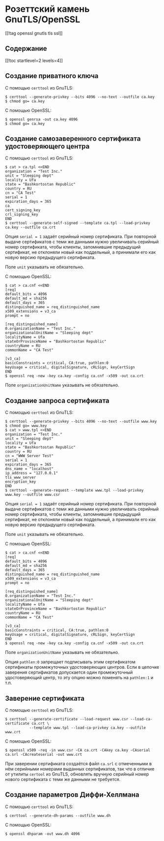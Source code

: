 Розеттский камень GnuTLS/OpenSSL
================================

[[!tag openssl gnutls tls ssl]]

Содержание
----------

[[!toc startlevel=2 levels=4]]

Создание приватного ключа
-------------------------

С помощью `certtool` из GnuTLS:

    $ certtool --generate-privkey --bits 4096 --no-text --outfile ca.key
    $ chmod go= ca.key

С помощью OpenSSL:

    $ openssl genrsa -out ca.key 4096
    $ chmod go= ca.key

Создание самозаверенного сертификата удостоверяющего центра
-----------------------------------------------------------

С помощью `certtool` из GnuTLS:

    $ cat > ca.tpl <<END
    organization = "Test Inc."
    unit = "Sleeping dept"
    locality = Ufa
    state = "Bashkortostan Republic"
    country = RU
    cn = "CA Test"
    serial = 1
    expiration_days = 365
    ca
    cert_signing_key
    crl_signing_key
    END
    $ certtool --generate-self-signed --template ca.tpl --load-privkey ca.key --outfile ca.crt

Опция `serial = 1` задаёт серийный номер сертификата. При повторной выдаче сертификатов с теми же данными нужно увеличивать серийный номер сертификата, чтобы клиенты, запомнившие предыдущий сертификат, не отклоняли новый как поддельный, а принимали его как новую версию предыдущего сертификата.

Поле `unit` указывать не обязательно.

С помощью OpenSSL:

    $ cat > ca.cnf <<END
    [req]
    default_bits = 4096
    default_md = sha256
    default_days = 365
    distinguished_name = req_distinguished_name
    x509_extensions = v3_ca
    prompt = no
    
    [req_distinguished_name]
    0.organizationName = "Test Inc."
    organizationalUnitName = "Sleeping dept"
    localityName = Ufa
    stateOrProvinceName = "Bashkortostan Republic"
    countryName = RU
    commonName = "CA Test"
    
    [v3_ca]
    basicConstraints = critical, CA:true, pathlen:0
    keyUsage = critical, digitalSignature, cRLSign, keyCertSign
    END
    $ openssl req -new -key ca.key -config ca.cnf -x509 -out ca.crt

Поле `organizationUnitName` указывать не обязательно.

Создание запроса сертификата
----------------------------

С помощью `certtool` из GnuTLS:

    $ certtool --generate-privkey --bits 4096 --no-text --outfile www.key
    $ chmod go= www.key
    $ cat > www.tpl <<END
    organization = "Test Inc."
    unit = "Sleeping dept"
    locality = Ufa
    state = "Bashkortostan Republic"
    country = RU
    cn = "WWW Server Test"
    serial = 1
    expiration_days = 365
    dns_name = "localhost"
    ip_address = "127.0.0.1"
    tls_www_server
    encryption_key
    END
    $ certtool --generate-request --template www.tpl --load-privkey www.key --outfile www.csr

Опция `serial = 1` задаёт серийный номер сертификата. При повторной выдаче сертификатов с теми же данными нужно увеличивать серийный номер сертификата, чтобы клиенты, запомнившие предыдущий сертификат, не отклоняли новый как поддельный, а принимали его как новую версию предыдущего сертификата.

Поле `unit` указывать не обязательно.

С помощью OpenSSL:

    $ cat > ca.cnf <<END
    [req]
    default_bits = 4096
    default_md = sha256
    default_days = 365
    distinguished_name = req_distinguished_name
    x509_extensions = v3_ca
    prompt = no
    
    [req_distinguished_name]
    0.organizationName = "Test Inc."
    organizationalUnitName = "Sleeping dept"
    localityName = Ufa
    stateOrProvinceName = "Bashkortostan Republic"
    countryName = RU
    commonName = "CA Test"
    
    [v3_ca]
    basicConstraints = critical, CA:true, pathlen:0
    keyUsage = critical, digitalSignature, cRLSign, keyCertSign
    END
    $ openssl req -new -key ca.key -config ca.cnf -x509 -out ca.crt

Поле `organizationUnitName` указывать не обязательно.

Опция `pathlen:0` запрещает подписывать этим сертификатом сертификаты промежуточных удостоверяющих центров. Если в цепочке заверения сертификатов допускается один промежуточный удостоверяющий центр, то эту опцию можно поменять на `pathlen:1` и т.п.

Заверение сертификата
---------------------

С помощью `certtool` из GnuTLS:

    $ certtool --generate-certificate --load-request www.csr --load-ca-certificate ca.crt \
               --template www.tpl --load-ca-privkey ca.key --outfile www.crt

С помощью OpenSSL:

    $ openssl x509 -req -in www.csr -CA ca.crt -CAkey ca.key -CAserial ca.srl -CAcreateserial -out www.crt

При заверении сертификата создаётся файл `ca.srl` с отмеченными в нём серийными номерами выданных сертификатов, так что в отличие от утилиты `certool` из GnuTLS, обновлять вручную серийный номер нового сертификата с теми же данными не требуется.

Создание параметров Диффи-Хеллмана
----------------------------------

С помощью `certtool` из GnuTLS:

    $ certtool --generate-dh-params --outfile www.dh

С помощью OpenSSL:

    $ openssl dhparam -out www.dh 4096
